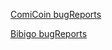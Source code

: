 [ComiCoin bugReports](https://docs.google.com/spreadsheets/d/1DlrYr-xFbcGxgEPtjJxNOgByfIiA2kooRkRaglkbxn4/edit?usp=sharing)

[Bibigo bugReports](https://docs.google.com/spreadsheets/d/1XH0E5c5UEFbLFyjkAEOzCgQWssaEfDx_1_2limuJ7ik/edit?usp=sharing)